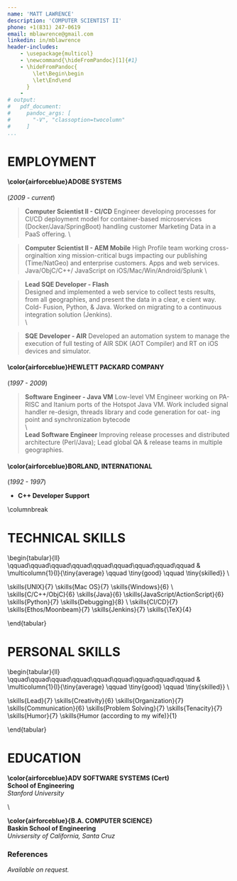 ```yaml
---
name: 'MATT LAWRENCE'
description: 'COMPUTER SCIENTIST II'
phone: +1(831) 247-0619
email: mblawrence@gmail.com
linkedin: in/mblawrence
header-includes:
    - \usepackage{multicol}
    - \newcommand{\hideFromPandoc}[1]{#1}
    - \hideFromPandoc{
        \let\Begin\begin
        \let\End\end
      }
    -  
# output: 
#   pdf_document:
#     pandoc_args: [
#       "-V", "classoption=twocolumn"
#     ]
...
```

# EMPLOYMENT

#### \color{airforceblue}**ADOBE SYSTEMS**
 (_2009 - current_)


> **Computer Scientist II - CI/CD**
> Engineer developing processes for CI/CD
deployment model for container-based microservices
(Docker/Java/SpringBoot) handling
customer Marketing Data in a PaaS offering.
\   

> **Computer Scientist II - AEM Mobile**
> High Profile team working cross-orginaltion  xing mission-critical bugs impacting our publishing (Time/NatGeo) and enterprise customers. Apps and web services. Java/ObjC/C++/ JavaScript on iOS/Mac/Win/Android/Splunk
\   

> **Lead SQE Developer - Flash**  
> Designed and implemented a web service to collect tests results, from all geographies, and present the data in a clear, e cient way. Cold- Fusion, Python, & Java. Worked on migrating to a continuous integration solution (Jenkins).  
\   

> **SQE Developer - AIR**
> Developed an automation system to manage the execution of full testing of AIR SDK (AOT Compiler) and RT on iOS devices and simulator.

#### \color{airforceblue}**HEWLETT PACKARD COMPANY**
(_1997 - 2009_)

> **Software Engineer - Java VM**
> Low-level VM Engineer working on PA-RISC and Itanium ports of the Hotspot Java VM. Work included signal handler re-design, threads library and code generation for  oat- ing point and synchronization bytecode  
\   
> **Lead Software Engineer**
> Improving release processes and distributed architecture (Perl/Java); Lead global QA & release teams in multiple geographies.

#### \color{airforceblue}**BORLAND, INTERNATIONAL**
(_1992 - 1997_)

* **C++ Developer Support**

\columnbreak


# TECHNICAL SKILLS
\begin{tabular}{ll}
\qquad\qquad\qquad\qquad\qquad\qquad\qquad\qquad\qquad & \multicolumn{1}{l}{\tiny{average} \qquad \tiny{good} \qquad  \tiny{skilled}} \\

\skills{UNIX}{7}
\skills{Mac OS}{7}
\skills{Windows}{6}
\\
\skills{C/C++/ObjC}{6}
\skills{Java}{6}
\skills{JavaScript/ActionScript}{6}
\skills{Python}{7}
\skills{Debugging}{8}
\\
\skills{CI/CD}{7}
\skills{Ethos/Moonbeam}{7}
\skills{Jenkins}{7}
\skills{\TeX}{4}

\end{tabular} 

# PERSONAL SKILLS
\begin{tabular}{ll}
\qquad\qquad\qquad\qquad\qquad\qquad\qquad\qquad\qquad & \multicolumn{1}{l}{\tiny{average} \qquad \tiny{good} \qquad  \tiny{skilled}} \\

\skills{Lead}{7}
\skills{Creativity}{6}
\skills{Organization}{7}
\skills{Communication}{6}
\skills{Problem Solving}{7}
\skills{Tenacity}{7}
\skills{Humor}{7}
\skills{Humor (according to my wife)}{1}

\end{tabular} 

# EDUCATION
**\color{airforceblue}ADV SOFTWARE SYSTEMS (Cert)**  
**School of Engineering**  
_Stanford University_  

\   
  
**\color{airforceblue}{B.A. COMPUTER SCIENCE}**  
**Baskin School of Engineering**  
_Univsersity of California, Santa Cruz_  


### References

_Available on request._





